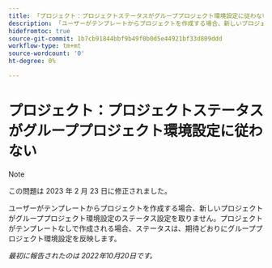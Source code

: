 ```yaml
---
title: 「プロジェクト：プロジェクトステータスがグループプロジェクト環境設定に従わない」
description: 「ユーザーがテンプレートからプロジェクトを作成する場合、新しいプロジェクトがグループプロジェクト環境設定のステータス設定を取りません。プロジェクトがテンプレートなしで作成される場合、ステータスは、期待どおりにグループプロジェクト環境設定を反映します。」
hidefromtoc: true
source-git-commit: 1b7cb91844bbf9b49f0b0d5e44921bf33d809ddd
workflow-type: tm+mt
source-wordcount: '0'
ht-degree: 0%

---
```



# プロジェクト：プロジェクトステータスがグループプロジェクト環境設定に従わない

>[!NOTE]
>
>この問題は 2023 年 2 月 23 日に修正されました。

ユーザーがテンプレートからプロジェクトを作成する場合、新しいプロジェクトがグループプロジェクト環境設定のステータス設定を取りません。プロジェクトがテンプレートなしで作成される場合、ステータスは、期待どおりにグループプロジェクト環境設定を反映します。

_最初に報告されたのは 2022年10月20日です。_

